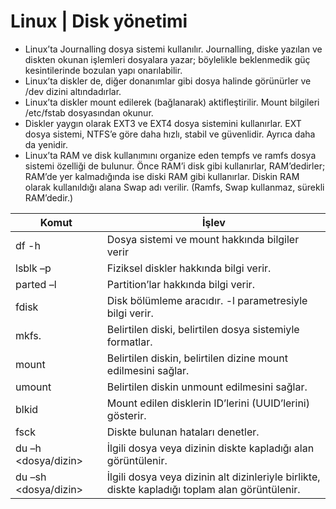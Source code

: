# Linux | Disk yönetimi

- Linux’ta Journalling dosya sistemi kullanılır. Journalling, diske yazılan ve diskten okunan işlemleri
dosyalara yazar; böylelikle beklenmedik güç kesintilerinde bozulan yapı onarılabilir.
- Linux’ta diskler de, diğer donanımlar gibi dosya halinde görünürler ve /dev dizini altındadırlar.
- Linux’ta diskler mount edilerek (bağlanarak) aktifleştirilir. Mount bilgileri /etc/fstab dosyasından
okunur.
- Diskler yaygın olarak EXT3 ve EXT4 dosya sistemini kullanırlar. EXT dosya sistemi, NTFS’e göre daha
hızlı, stabil ve güvenlidir. Ayrıca daha da yenidir.
- Linux’ta RAM ve disk kullanımını organize eden tempfs ve ramfs dosya sistemi özelliği de bulunur.
Önce RAM’i disk gibi kullanırlar, RAM’dedirler; RAM’de yer kalmadığında ise diski RAM gibi
kullanırlar. Diskin RAM olarak kullanıldığı alana Swap adı verilir. (Ramfs, Swap kullanmaz, sürekli
RAM’dedir.)

| Komut      | İşlev |
| ------------- | ------------- | 
| df -h | Dosya sistemi ve mount hakkında bilgiler verir |
| lsblk –p  |  Fiziksel diskler hakkında bilgi verir. |
| parted –l | Partition’lar hakkında bilgi verir. |
| fdisk <disk> | Disk bölümleme aracıdır. -l parametresiyle bilgi verir. |
| mkfs.<dosyasistemi> <disk> | Belirtilen diski, belirtilen dosya sistemiyle formatlar. |
| mount <disk> <dizin> | Belirtilen diskin, belirtilen dizine mount edilmesini sağlar. |
| umount <disk> | Belirtilen diskin unmount edilmesini sağlar. |
| blkid | Mount edilen disklerin ID’lerini (UUID’lerini) gösterir. |
| fsck <disk> | Diskte bulunan hataları denetler. |
| du –h <dosya/dizin> | İlgili dosya veya dizinin diskte kapladığı alan görüntülenir. |
| du –sh <dosya/dizin> | İlgili dosya veya dizinin alt dizinleriyle birlikte, diskte kapladığı toplam alan görüntülenir.|